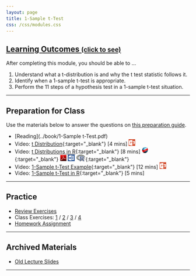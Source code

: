 ```yaml
---
layout: page
title: 1-Sample t-Test
css: /css/modules.css
---
```


<div class="panel-group-ILOs">
  <div class="panel panel-default">
    <div class="panel-heading">
      <h2 class="panel-title">
        <a data-toggle="collapse" href="#ILOs">Learning Outcomes <small>(click to see)</small></a>
      </h2>
    </div>
    <div id="ILOs" class="panel-collapse collapse">
      <div class="panel-body">

<p>After completing this module, you should be able to ...</p>

<ol>
  <li>Understand what a t-distribution is and why the t test statistic follows it.</li>
  <li>Identify when a 1-sample t-test is appropriate.</li>
  <li>Perform the 11 steps of a hypothesis test in a 1-sample t-test situation.</li>
</ol>
      </div>
    </div>
  </div>
</div>

----

## Preparation for Class

Use the materials below to answer the questions on [this preparation guide](1Samplet_Prep).

* [Reading](../book/1-Sample t-Test.pdf)
* Video: [t Distribution](https://vimeo.com/user45324800/tdist){:target="_blank"} [4 mins] [![PowerPoint](../img/ppt.png)](1Samplet_PPT1.pptx)
* Video: [t Distributions in R](https://vimeo.com/user45324800/tdistribution){:target="_blank"} [8 mins] [![Web](../img/web.png)](1Samplet_RHO.html){:target="_blank"}  [![PDF](../img/pdf.png)](1Samplet_RHO.pdf) [![MSWord](../img/word.png)](1Samplet_RHO.docx)  [![R](../img/Rlogo.png)](1Samplet_RHO.R){:target="_blank"}
* Video: [1-Sample t-Test Example](https://vimeo.com/user45324800/t1test-ex1){:target="_blank"} [12 mins] [![PowerPoint](../img/ppt.png)](1Samplet_PPT2.pptx)
* Video: [1-Sample t-Test in R](https://vimeo.com/user45324800/1samplettest){:target="_blank"} [5 mins]

----

## Practice

* [Review Exercises](1Samplet_RevEx)
* Class Exercises: [1](1Samplet_CE1) / [2](1Samplet_CE2) / [3](1Samplet_CE3) / [4](1Samplet_CE4)
* [Homework Assignment](1Samplet_HW)

----

## Archived Materials

* [Old Lecture Slides](1Samplet_PPT_old.pptx)

----
